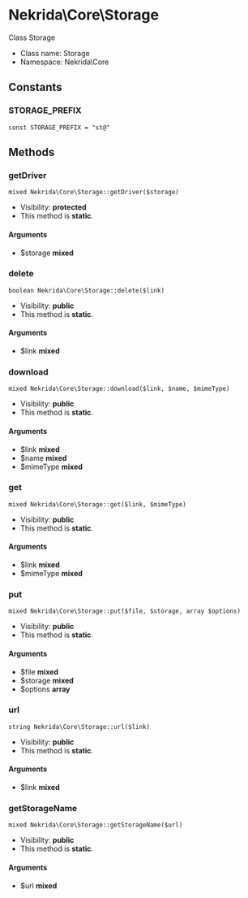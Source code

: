 Nekrida\Core\Storage
===============

Class Storage




* Class name: Storage
* Namespace: Nekrida\Core



Constants
----------


### STORAGE_PREFIX

    const STORAGE_PREFIX = "st@"







Methods
-------


### getDriver

    mixed Nekrida\Core\Storage::getDriver($storage)





* Visibility: **protected**
* This method is **static**.


#### Arguments
* $storage **mixed**



### delete

    boolean Nekrida\Core\Storage::delete($link)





* Visibility: **public**
* This method is **static**.


#### Arguments
* $link **mixed**



### download

    mixed Nekrida\Core\Storage::download($link, $name, $mimeType)





* Visibility: **public**
* This method is **static**.


#### Arguments
* $link **mixed**
* $name **mixed**
* $mimeType **mixed**



### get

    mixed Nekrida\Core\Storage::get($link, $mimeType)





* Visibility: **public**
* This method is **static**.


#### Arguments
* $link **mixed**
* $mimeType **mixed**



### put

    mixed Nekrida\Core\Storage::put($file, $storage, array $options)





* Visibility: **public**
* This method is **static**.


#### Arguments
* $file **mixed**
* $storage **mixed**
* $options **array**



### url

    string Nekrida\Core\Storage::url($link)





* Visibility: **public**
* This method is **static**.


#### Arguments
* $link **mixed**



### getStorageName

    mixed Nekrida\Core\Storage::getStorageName($url)





* Visibility: **public**
* This method is **static**.


#### Arguments
* $url **mixed**


